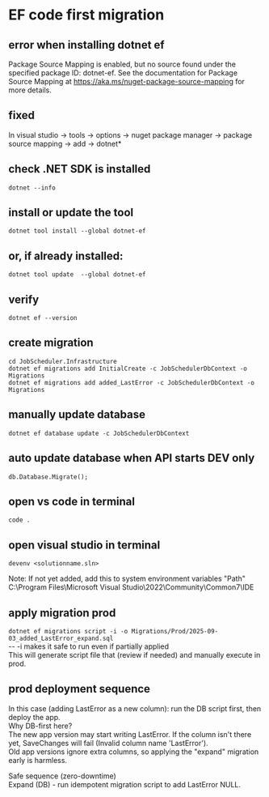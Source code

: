 # EF code first migration

## error when installing dotnet ef
Package Source Mapping is enabled, but no source found under the specified package ID: dotnet-ef. See the documentation for Package Source Mapping at https://aka.ms/nuget-package-source-mapping for more details.

## fixed
In visual studio -> tools -> options -> nuget package manager -> package source mapping -> add -> dotnet*

## check .NET SDK is installed
```dotnet --info```

## install or update the tool
```dotnet tool install --global dotnet-ef```

## or, if already installed:
```dotnet tool update  --global dotnet-ef```

## verify
```dotnet ef --version```


## create migration 
```cd JobScheduler.Infrastructure```  
```dotnet ef migrations add InitialCreate -c JobSchedulerDbContext -o Migrations```  
```dotnet ef migrations add added_LastError -c JobSchedulerDbContext -o Migrations```

## manually update database
```dotnet ef database update -c JobSchedulerDbContext```

## auto update database when API starts DEV only
```db.Database.Migrate();```

## open vs code in terminal
```code .```

## open visual studio in terminal
```devenv <solutionname.sln>```

Note:
If not yet added, add this to system environment variables "Path"  
C:\Program Files\Microsoft Visual Studio\2022\Community\Common7\IDE

## apply migration prod
```dotnet ef migrations script -i -o Migrations/Prod/2025-09-03_added_LastError_expand.sql```  
-- -i makes it safe to run even if partially applied  
This will generate script file that (review if needed) and manually execute in prod.

## prod deployment sequence
In this case (adding LastError as a new column): run the DB script first, then deploy the app.  
Why DB-first here?  
The new app version may start writing LastError. If the column isn't there yet, SaveChanges will fail (Invalid column name 'LastError').  
Old app versions ignore extra columns, so applying the "expand" migration early is harmless.  

Safe sequence (zero-downtime)  
Expand (DB) - run idempotent migration script to add LastError NULL.  

